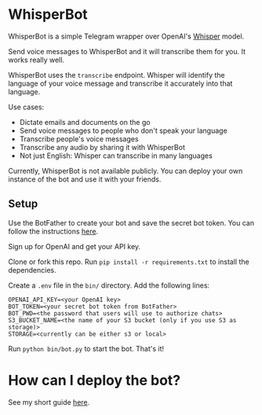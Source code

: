 # WhisperBot

WhisperBot is a simple Telegram wrapper over OpenAI's [Whisper](https://openai.com/research/whisper) model. 

Send voice messages to WhisperBot and it will transcribe them for you. It works really well.

WhisperBot uses the `transcribe` endpoint. Whisper will identify the language of your voice message
and transcribe it accurately into that language.

Use cases:

* Dictate emails and documents on the go
* Send voice messages to people who don't speak your language
* Transcribe people's voice messages
* Transcribe any audio by sharing it with WhisperBot
* Not just English: Whisper can transcribe in many languages

Currently, WhisperBot is not available publicly. You can deploy your own instance of the bot and use it with your friends.

## Setup
Use the BotFather to create your bot and save the secret bot token. You can follow the instructions [here](https://core.telegram.org/bots/tutorial).

Sign up for OpenAI and get your API key. 

Clone or fork this repo. Run `pip install -r requirements.txt` to install the dependencies.

Create a `.env` file in the `bin/` directory. Add the following lines:
```commandline
OPENAI_API_KEY=<your OpenAI key>
BOT_TOKEN=<your secret bot token from BotFather>
BOT_PWD=<the password that users will use to authorize chats>
S3_BUCKET_NAME=<the name of your S3 bucket (only if you use S3 as storage)>
STORAGE=<currently can be either s3 or local>
```

Run `python bin/bot.py` to start the bot. That's it! 

# How can I deploy the bot?

See my short guide [here](https://gist.github.com/vlad-ds/b098af8260d57a4490efed68bae50a78).